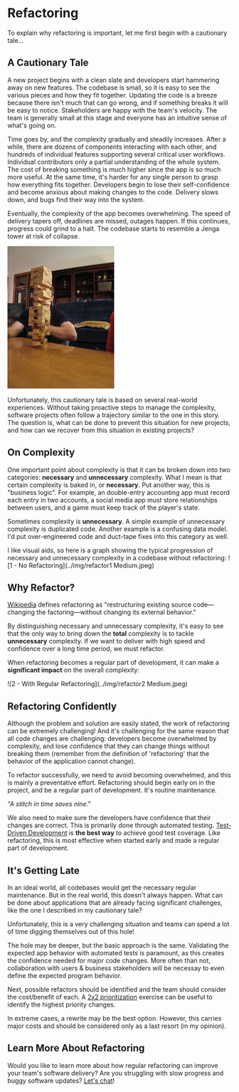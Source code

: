 # Refactoring

To explain why refactoring is important, let me first begin with a cautionary tale...

## A Cautionary Tale

A new project begins with a clean slate and developers start hammering away on new features. The codebase is small, so it is easy to see the various pieces and how they fit together. Updating the code is a breeze because there isn't much that can go wrong, and if something breaks it will be easy to notice. Stakeholders are happy with the team's velocity. The team is generally small at this stage and everyone has an intuitive sense of what's going on.

Time goes by, and the complexity gradually and steadily increases. After a while, there are dozens of components interacting with each other, and hundreds of individual features supporting several critical user workflows. Individual contributors only a partial understanding of the whole system. The cost of breaking something is much higher since the app is so much more useful. At the same time, it's harder for any single person to grasp how everything fits together. Developers begin to lose their self-confidence and become anxious about making changes to the code. Delivery slows down, and bugs find their way into the system.

Eventually, the complexity of the app becomes overwhelming. The speed of delivery tapers off, deadlines are missed, outages happen. If this continues, progress could grind to a halt. The codebase starts to resemble a Jenga tower at risk of collapse.

![Jenga](../img/Jenga_tower_1.JPG)

Unfortunately, this cautionary tale is based on several real-world experiences. Without taking proactive steps to manage the complexity, software projects often follow a trajectory similar to the one in this story. The question is, what can be done to prevent this situation for new projects, and how can we recover from this situation in existing projects?

## On Complexity

One important point about complexity is that it can be broken down into two categories: __necessary__ and __unnecessary__ complexity. What I mean is that certain complexity is baked in, or __necessary__. Put another way, this is "business logic". For example, an double-entry accounting app must record each entry in two accounts, a social media app must store relationships between users, and a game must keep track of the player's state.

Sometimes complexity is __unnecessary__. A simple example of unnecessary complexity is duplicated code. Another example is a confusing data model. I'd put over-engineered code and duct-tape fixes into this category as well.

I like visual aids, so here is a graph showing the typical progression of necessary and unnecessary complexity in a codebase without refactoring:
![1 - No Refactoring](../img/refactor1 Medium.jpeg)

## Why Refactor?

[Wikipedia](https://en.wikipedia.org/wiki/Code_refactoring) defines refactoring as "restructuring existing source code—changing the factoring—without changing its external behavior." 

By distinguishing necessary and unnecessary complexity, it's easy to see that the only way to bring down the __total__ complexity is to tackle __unnecessary__ complexity. If we want to deliver with high speed and confidence over a long time period, we must refactor. 

When refactoring becomes a regular part of development, it can make a __significant impact__ on the overall complexity:

![2 - With Regular Refactoring](../img/refactor2 Medium.jpeg)

## Refactoring Confidently

Although the problem and solution are easily stated, the work of refactoring can be extremely challenging! And it's challenging for the same reason that all code changes are challenging: developers become overwhelmed by complexity, and lose confidence that they can change things without breaking them (remember from the definition of 'refactoring' that the behavior of the application cannot change). 

To refactor successfully, we need to avoid becoming overwhelmed, and this is mainly a preventative effort. Refactoring should begin early on in the project, and be a regular part of development. It's routine maintenance.

_"A stitch in time saves nine."_

We also need to make sure the developers have confidence that their changes are correct. This is primarily done through automated testing. [Test-Driven Development](/2.%20Software%20Engineering%20Practices/01-%20tdd/) is __the best way__ to achieve good test coverage. Like refactoring, this is most effective when started early and made a regular part of development.

## It's Getting Late

In an ideal world, all codebases would get the necessary regular maintenance. But in the real world, this doesn't always happen. What can be done about applications that are already facing significant challenges, like the one I described in my cautionary tale?

Unfortunately, this is a very challenging situation and teams can spend a lot of time digging themselves out of this hole! 

The hole may be deeper, but the basic approach is the same. Validating the expected app behavior with automated tests is paramount, as this creates the confidence needed for major code changes. More often than not, collaboration with users & business stakeholders will be necessay to even define the expected program behavior.

Next, possible refactors should be identified and the team should consider the cost/benefit of each. A [2x2 prioritization](https://labspractices.com/practices/2x2/) exercise can be useful to identify the highest priority changes.

In extreme cases, a rewrite may be the best option. However, this carries major costs and should be considered only as a last resort (in my opinion).

## Learn More About Refactoring

Would you like to learn more about how regular refactoring can improve your team's software delivery? Are you struggling with slow progress and buggy software updates? [Let's chat](/1.%20Lake%20Wingra%20Software/01%20-%20whoAreWe/#lets-connect)!